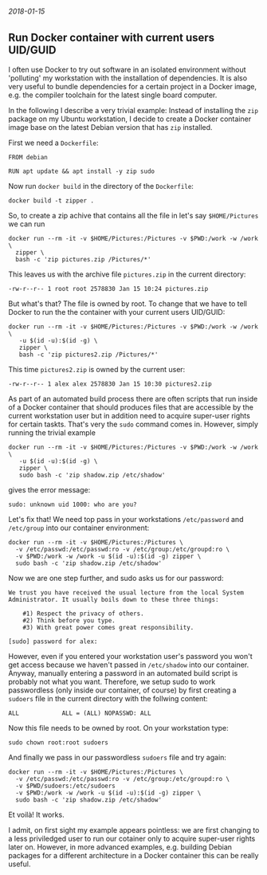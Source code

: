 ###### 2018-01-15

Run Docker container with current users UID/GUID
------------------------------------------------

I often use Docker to try out software in an isolated environment without
'polluting' my workstation with the installation of dependencies.
It is also very useful to bundle dependencies for a certain project in a Docker
image, e.g. the compiler toolchain for the latest single board computer.

In the following I describe a very trivial example: Instead of installing the
`zip` package on my Ubuntu workstation, I decide to create a Docker container
image base on the latest Debian version that has `zip` installed.

First we need a `Dockerfile`:
```
FROM debian

RUN apt update && apt install -y zip sudo
```

Now run `docker build` in the directory of the `Dockerfile`:
```
docker build -t zipper .
```

So, to create a zip achive that contains all the file in let's say
`$HOME/Pictures` we can run
```
docker run --rm -it -v $HOME/Pictures:/Pictures -v $PWD:/work -w /work \
  zipper \
  bash -c 'zip pictures.zip /Pictures/*'
```

This leaves us with the archive file `pictures.zip` in the current directory:
```
-rw-r--r-- 1 root root 2578830 Jan 15 10:24 pictures.zip
```

But what's that? The file is owned by root.  To change that we have to tell
Docker to run the the container with your current users UID/GUID:
```
docker run --rm -it -v $HOME/Pictures:/Pictures -v $PWD:/work -w /work \
   -u $(id -u):$(id -g) \
   zipper \
   bash -c 'zip pictures2.zip /Pictures/*'
```

This time `pictures2.zip` is owned by the current user:
```
-rw-r--r-- 1 alex alex 2578830 Jan 15 10:30 pictures2.zip
```

As part of an automated build process there are often scripts that run
inside of a Docker container that should produces files that are accessible by
the current workstation user but in addition need to acquire super-user rights
for certain taskts. That's very the `sudo` command comes in.
However, simply running the trivial example
```
docker run --rm -it -v $HOME/Pictures:/Pictures -v $PWD:/work -w /work \
   -u $(id -u):$(id -g) \
   zipper \
   sudo bash -c 'zip shadow.zip /etc/shadow'
``` 
gives the error message:
```
sudo: unknown uid 1000: who are you?
```
Let's fix that! We need top pass in your workstations `/etc/password` and
`/etc/group` into our container environment:
```
docker run --rm -it -v $HOME/Pictures:/Pictures \
  -v /etc/passwd:/etc/passwd:ro -v /etc/group:/etc/groupd:ro \
  -v $PWD:/work -w /work -u $(id -u):$(id -g) zipper \
  sudo bash -c 'zip shadow.zip /etc/shadow'
```

Now we are one step further, and sudo asks us for our password:
```
We trust you have received the usual lecture from the local System
Administrator. It usually boils down to these three things:

    #1) Respect the privacy of others.
    #2) Think before you type.
    #3) With great power comes great responsibility.

[sudo] password for alex:
```

However, even if you entered your workstation user's password you won't get
access because we haven't passed in `/etc/shadow` into our container.
Anyway, manually entering a password in an automated build script is probably
not what you want. Therefore, we setup sudo to work passwordless (only inside
our container, of course) by first creating a `sudoers` file in the current
directory with the follwing content:
```
ALL            ALL = (ALL) NOPASSWD: ALL
```

Now this file needs to be owned by root. On your workstation type:
```
sudo chown root:root sudoers
```

And finally we pass in our passwordless `sudoers` file and try again:
```
docker run --rm -it -v $HOME/Pictures:/Pictures \
  -v /etc/passwd:/etc/passwd:ro -v /etc/group:/etc/groupd:ro \
  -v $PWD/sudoers:/etc/sudoers
  -v $PWD:/work -w /work -u $(id -u):$(id -g) zipper \
  sudo bash -c 'zip shadow.zip /etc/shadow'
```
Et voilà! It works.

I admit, on first sight my example appears pointless: we are first changing to
a less priviledged user to run our cotainer only to acquire super-user rights
later on. However, in more advanced examples, e.g. building Debian packages for
a different architecture in a Docker container this can be really useful.
